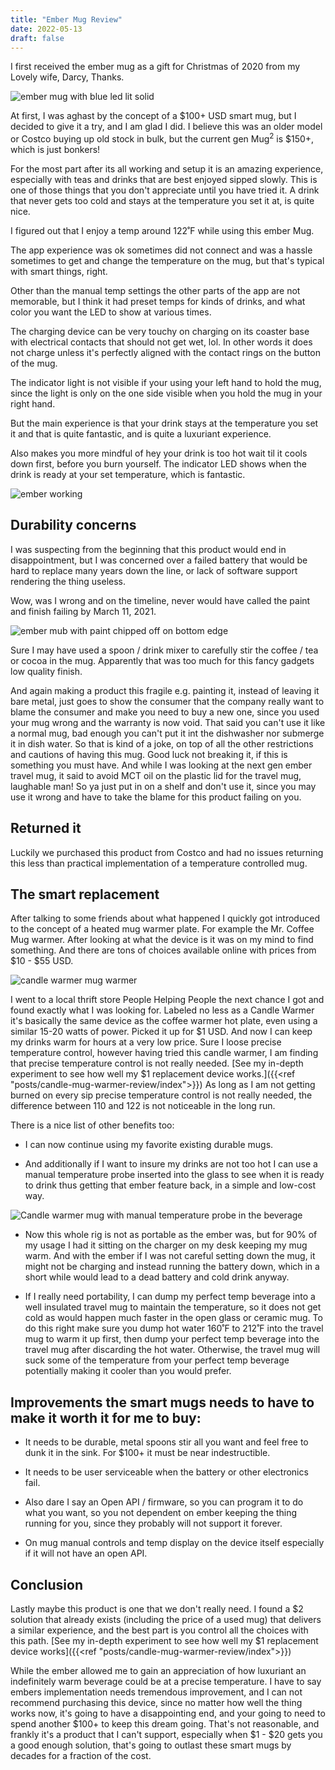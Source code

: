 ```yaml
---
title: "Ember Mug Review"
date: 2022-05-13
draft: false
---
```


 I first received the ember mug as a gift for Christmas of 2020 from my Lovely wife, Darcy, Thanks.

![ember mug with blue led lit solid](emberBlueLed.png)

At first, I was aghast by the concept of a $100+ USD smart mug, but I decided to give it a try, and I am glad I did. I 
believe this was an older model or Costco buying up old stock in bulk, but the current gen Mug<sup>2</sup> is $150+, 
which is just bonkers!

For the most part after its all working and setup it is an amazing experience, especially with teas and drinks that are 
best enjoyed sipped slowly. This is one of those things that you don't appreciate until you have tried it. A drink that 
never gets too cold  and stays at the temperature you set it at, is quite nice.

I figured out that I enjoy a temp around 122˚F while using this ember Mug.

The app experience was ok sometimes did not connect and was a hassle sometimes to get and change the temperature on the 
mug, but that's typical with smart things, right.

Other than the manual temp settings the other parts of the app are not memorable, but I think it had preset temps for 
kinds of drinks, and what color you want the LED to show at various times.

The charging device can be very touchy on charging on its coaster base with electrical contacts that should not get wet,
lol. In other words it does not charge unless it's perfectly aligned with the contact rings on the button of the mug.

The indicator light is not visible if your using your left hand to hold the mug, since the light is only on the one 
side visible when you hold the mug in your right hand.

But the main experience is that your drink stays at the temperature you set it and that is quite fantastic, and is 
quite a luxuriant experience. 

Also makes you more mindful of hey your drink is too hot wait til it cools down first, before you burn yourself. The 
indicator LED shows when the drink is ready at your set temperature, which is fantastic.

![ember working](emberWorking.png)

## Durability concerns

I was suspecting from the beginning that this product would end in disappointment, but I was concerned over a failed 
battery that would be hard to replace many years down the line, or lack of software support rendering the thing useless.

Wow, was I wrong and on the timeline, never would have called the paint and finish failing by March 11, 2021.

![ember mub with paint chipped off on bottom edge](emberFlaking.png) 

Sure I may have used a spoon / drink mixer to carefully stir the coffee / tea or cocoa in the mug. Apparently that was 
too much for this fancy gadgets low quality finish. 

And again making a product this fragile e.g. painting it, instead of leaving it bare metal, just goes to show the 
consumer that the company really want to blame the consumer and make you need to buy a new one, since you used your 
mug wrong and the warranty is now void. That said you can't use it like a normal mug, bad enough you can't put it int 
the dishwasher nor submerge it in dish water. So that is kind of a joke, on top of all the other restrictions and 
cautions of having this mug. Good luck not breaking it, if this is something you must have. And while I was looking at 
the next gen ember travel mug, it said to avoid MCT oil on the plastic lid for the travel mug, laughable man! So ya 
just put in on a shelf and don't use it, since you may use it wrong and have to take the blame for this product failing 
on you.

## Returned it

Luckily we purchased this product from Costco and had no issues returning this less than practical implementation of a 
temperature controlled mug.

## The smart replacement

After talking to some friends about what happened I quickly got introduced to the concept of a heated mug warmer plate. 
For example the Mr. Coffee Mug warmer. After looking at what the device is it was on my mind to find something. And 
there are tons of choices available online with prices from $10 - $55 USD.

![candle warmer mug warmer](CandleWarmerFront.png)

I went to a local thrift store People Helping People  the next chance I got and found exactly what I was looking for. 
Labeled no less as a Candle Warmer it's basically the same device as the coffee warmer hot plate, even using a similar 
15-20 watts of power. Picked it up for $1 USD. And  now I can keep my drinks warm for hours at a very low price. Sure 
I loose precise temperature control, however having tried this candle warmer, I am finding that precise temperature 
control is not really needed. 
[See my in-depth experiment to see how well my $1 replacement device works.]({{<ref "posts/candle-mug-warmer-review/index">}}) 
As long as  I am not getting burned on every sip precise temperature control is not really needed, 
the difference between 110 and 122 is not noticeable in the long run.

There is a nice list of other benefits too:

- I can now continue using my favorite existing durable mugs.

- And additionally if I want to insure my drinks are not too hot I can use a manual temperature probe inserted into the 
glass to see when it is ready to drink thus getting that ember feature back, in a simple and low-cost way.

 ![Candle warmer mug with manual temperature probe in the beverage](MugWarmerWorking.png)

- Now this whole rig is not as portable as the ember was, but for 90% of my usage I had it sitting on the charger on 
my desk keeping my mug warm. And with the ember if I was not careful setting down the mug, it might not be charging 
and instead running the battery down, which in a short while would lead to a dead battery and cold drink anyway.

- If I really need portability, I can dump my perfect temp beverage into a well insulated travel mug to maintain the 
temperature, so it does not get cold as would happen much faster in the open glass or ceramic mug.  To do this right 
make sure you dump hot water 160˚F to 212˚F into the travel mug to warm it up first, then dump your perfect temp 
beverage into the travel mug after discarding the hot water. Otherwise, the travel mug will suck some of the 
temperature from your perfect temp beverage potentially making it cooler than you would prefer.

## Improvements the smart mugs needs to have to make it worth it for me to buy:

- It needs to be durable, metal spoons stir all you want and feel free to dunk it in the sink. For $100+ it must 
be near indestructible. 

- It needs to be user serviceable when the battery or other electronics fail.

- Also dare I say an Open API / firmware, so you can program it to do what you want, so you not dependent on ember 
keeping the thing running for you, since they probably will not support it forever.

-  On mug manual controls and  temp display on the device itself especially if it will not have an open API.



## Conclusion

Lastly maybe this product is one that we don't really need. I found a $2 solution that already exists (including the
price of a used mug) that delivers a similar experience, and the best part is you control all the choices with this
path. [See my in-depth experiment to see how well my $1 replacement device works]({{<ref "posts/candle-mug-warmer-review/index">}})


While the ember allowed me to gain an appreciation of how luxuriant an indefinitely warm beverage could be at a precise
temperature. I have to say embers implementation needs tremendous improvement, and I can not recommend purchasing this 
device, since no matter how well the thing works now, it's going to have a disappointing end, and your going to need to 
spend another $100+ to keep this dream going. That's not reasonable, and frankly it's a product that I can't support, 
especially when $1 - $20 gets you a good enough solution, that's going to outlast these smart mugs by decades for a 
fraction of the cost. 